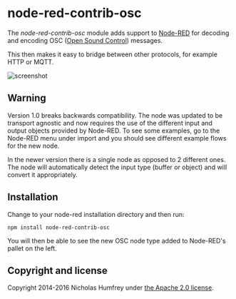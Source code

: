 # node-red-contrib-osc

The *node-red-contrib-osc* module adds support to [Node-RED](http://nodered.org/) for decoding and encoding OSC ([Open Sound Control](http://opensoundcontrol.org/introduction-osc)) messages.

This then makes it easy to bridge between other protocols, for example HTTP or MQTT.

![screenshot](https://github.com/njh/node-red-contrib-osc/raw/master/screenshot.png)

## Warning

Version 1.0 breaks backwards compatibility. The node was updated to be transport agnostic and now requires the use of the different input and output objects provided by Node-RED. To see some examples, go to the Node-RED menu under import and you should see different example flows for the new node.

In the newer version there is a single node as opposed to 2 different ones.  The node will automatically detect the input type (buffer or object) and will convert it appropriately.

## Installation

Change to your node-red installation directory and then run:

    npm install node-red-contrib-osc

You will then be able to see the new OSC node type added to Node-RED's pallet on the left.


Copyright and license
---------------------

Copyright 2014-2016 Nicholas Humfrey under [the Apache 2.0 license](LICENSE).
